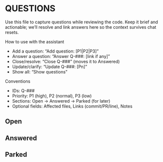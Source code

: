 ﻿# QUESTIONS

Use this file to capture questions while reviewing the code. Keep it brief and actionable; we’ll resolve and link answers here so the context survives chat resets.

How to use with the assistant
- Add a question: “Add question: <text> [P1|P2|P3]”
- Answer a question: “Answer Q-###: <short answer> [link if any]”
- Close/resolve: “Close Q-###” (moves it to Answered)
- Update/clarify: “Update Q-###: <new text> [Pn]”
- Show all: “Show questions”

Conventions
- IDs: Q-###
- Priority: P1 (high), P2 (normal), P3 (low)
- Sections: Open -> Answered -> Parked (for later)
- Optional fields: Affected files, Links (commit/PR/line), Notes

## Open
<!-- Add new questions here -->

## Answered
<!-- Moved here when closed/answered -->

## Parked
<!-- Items to revisit later; not urgent now -->
